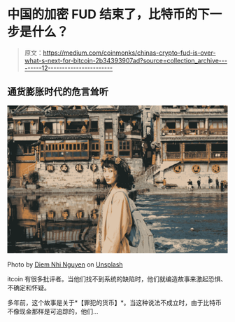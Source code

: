 # 中国的加密 FUD 结束了，比特币的下一步是什么？

> 原文：<https://medium.com/coinmonks/chinas-crypto-fud-is-over-what-s-next-for-bitcoin-2b34393907ad?source=collection_archive---------12----------------------->

## 通货膨胀时代的危言耸听

![](img/81e93801c22f5968b29cc3485f6e361a.png)

Photo by [Diem Nhi Nguyen](https://unsplash.com/@nguyendiemnhi?utm_source=unsplash&utm_medium=referral&utm_content=creditCopyText) on [Unsplash](https://unsplash.com/s/photos/china-bitcoin?utm_source=unsplash&utm_medium=referral&utm_content=creditCopyText)

itcoin 有很多批评者。当他们找不到系统的缺陷时，他们就编造故事来激起恐惧、不确定和怀疑。

多年前，这个故事是关于*【罪犯的货币】*。当这种说法不成立时，由于比特币不像现金那样是可追踪的，他们…